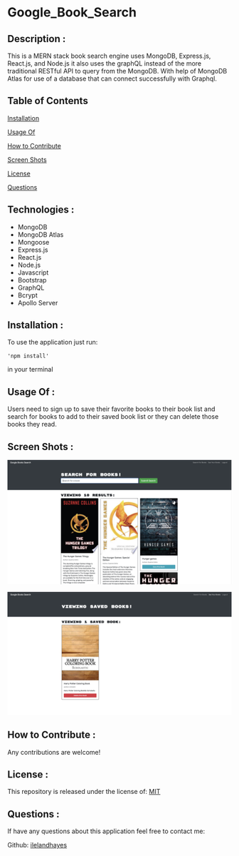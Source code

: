 # Google_Book_Search

## Description :

This is a MERN stack book search engine uses MongoDB, Express.js, React.js, and Node.js it also uses the graphQL instead of the more traditional RESTful API to query from the MongoDB. With help of MongoDB Atlas for use of a database that can connect successfully with Graphql.

## Table of Contents

[Installation](https://github.com/ilelandhayes/Google_Book_Search#Installation)

[Usage Of](https://github.com/ilelandhayes/Google_Book_Search#Usage-Of)

[How to Contribute](https://github.com/ilelandhayes/Google_Book_Search#How-to-Contribute)

[Screen Shots](https://github.com/ilelandhayes/Google_Book_Search#Screen-Shots)

[License](https://github.com/ilelandhayes/Google_Book_Search#License)

[Questions](https://github.com/ilelandhayes/Google_Book_Search#Questions)

## Technologies :

- MongoDB
- MongoDB Atlas
- Mongoose
- Express.js
- React.js
- Node.js
- Javascript
- Bootstrap
- GraphQL
- Bcrypt
- Apollo Server

## Installation :

To use the application just run:

    'npm install'

in your terminal

## Usage Of :

Users need to sign up to save their favorite books to their book list and search for books to add to their saved book list or they can delete those books they read.

## Screen Shots :

![Website View](./images/Google-Book-Search1.png)

![Website View](./images/Google-Book-Search2.png)

## How to Contribute :

Any contributions are welcome!

## License :

This repository is released under the license of: [MIT](https://opensource.org/licenses/MIT)

## Questions :

If have any questions about this application feel free to contact me:

Github: [ilelandhayes](https://github.com/ilelandhayes)
